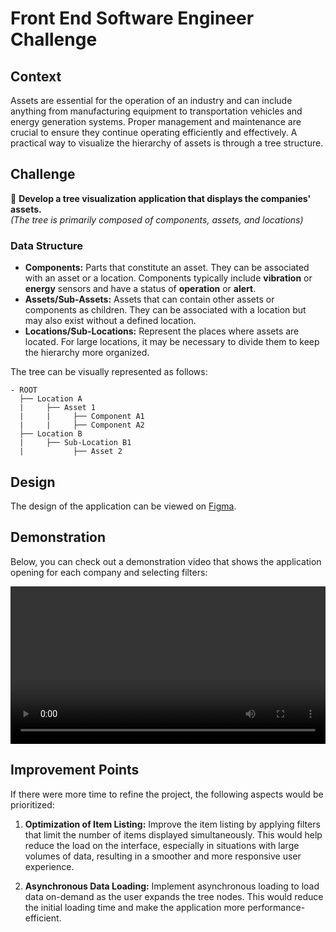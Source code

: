# Front End Software Engineer Challenge

## Context

Assets are essential for the operation of an industry and can include anything from manufacturing equipment to transportation vehicles and energy generation systems. Proper management and maintenance are crucial to ensure they continue operating efficiently and effectively. A practical way to visualize the hierarchy of assets is through a tree structure.

## Challenge

📌 **Develop a tree visualization application that displays the companies' assets.**  
_(The tree is primarily composed of components, assets, and locations)_

### Data Structure

- **Components:** Parts that constitute an asset. They can be associated with an asset or a location. Components typically include **vibration** or **energy** sensors and have a status of **operation** or **alert**.
- **Assets/Sub-Assets:** Assets that can contain other assets or components as children. They can be associated with a location but may also exist without a defined location.
- **Locations/Sub-Locations:** Represent the places where assets are located. For large locations, it may be necessary to divide them to keep the hierarchy more organized.

The tree can be visually represented as follows:

```
- ROOT
  ├── Location A
  |     ├── Asset 1
  |     |     ├── Component A1
  |     |     ├── Component A2
  ├── Location B
  |     ├── Sub-Location B1
  |           ├── Asset 2
```

## Design

The design of the application can be viewed on [Figma](https://www.figma.com/file/F52Yv8RmGoGOYcV9CiuIZ1/%5BCareers%5D-Frontend-Challenge-v2?type=design&node-id=0-1&mode=design&t=r3n2A4W0ZFUwVjAs-0).

## Demonstration

Below, you can check out a demonstration video that shows the application opening for each company and selecting filters:

<video controls width="100%" >
  <source src="public/demonstrating.mp4" type="video/mp4">
  Your browser does not support the video tag.
</video>

## Improvement Points

If there were more time to refine the project, the following aspects would be prioritized:

1. **Optimization of Item Listing:** Improve the item listing by applying filters that limit the number of items displayed simultaneously. This would help reduce the load on the interface, especially in situations with large volumes of data, resulting in a smoother and more responsive user experience.

2. **Asynchronous Data Loading:** Implement asynchronous loading to load data on-demand as the user expands the tree nodes. This would reduce the initial loading time and make the application more performance-efficient.
